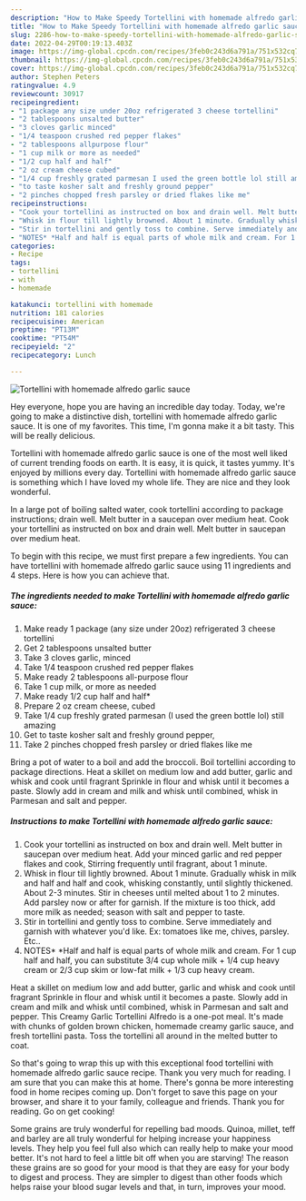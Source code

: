 ```yaml
---
description: "How to Make Speedy Tortellini with homemade alfredo garlic sauce"
title: "How to Make Speedy Tortellini with homemade alfredo garlic sauce"
slug: 2286-how-to-make-speedy-tortellini-with-homemade-alfredo-garlic-sauce
date: 2022-04-29T00:19:13.403Z
image: https://img-global.cpcdn.com/recipes/3feb0c243d6a791a/751x532cq70/tortellini-with-homemade-alfredo-garlic-sauce-recipe-main-photo.jpg
thumbnail: https://img-global.cpcdn.com/recipes/3feb0c243d6a791a/751x532cq70/tortellini-with-homemade-alfredo-garlic-sauce-recipe-main-photo.jpg
cover: https://img-global.cpcdn.com/recipes/3feb0c243d6a791a/751x532cq70/tortellini-with-homemade-alfredo-garlic-sauce-recipe-main-photo.jpg
author: Stephen Peters
ratingvalue: 4.9
reviewcount: 30917
recipeingredient:
- "1 package any size under 20oz refrigerated 3 cheese tortellini"
- "2 tablespoons unsalted butter"
- "3 cloves garlic minced"
- "1/4 teaspoon crushed red pepper flakes"
- "2 tablespoons allpurpose flour"
- "1 cup milk or more as needed"
- "1/2 cup half and half"
- "2 oz cream cheese cubed"
- "1/4 cup freshly grated parmesan I used the green bottle lol still amazing"
- "to taste kosher salt and freshly ground pepper"
- "2 pinches chopped fresh parsley or dried flakes like me"
recipeinstructions:
- "Cook your tortellini as instructed on box and drain well. Melt butter in saucepan over medium heat. Add your minced garlic and red pepper flakes and cook, Stirring frequently until fragrant, about 1 minute."
- "Whisk in flour till lightly browned. About 1 minute. Gradually whisk in milk and half and half and cook, whisking constantly, until slightly thickened. About 2-3 minutes. Stir in cheeses until melted about 1 to 2 minutes. Add parsley now or after for garnish. If the mixture is too thick, add more milk as needed; season with salt and pepper to taste."
- "Stir in tortellini and gently toss to combine. Serve immediately and garnish with whatever you&#39;d like. Ex: tomatoes like me, chives, parsley. Etc.."
- "NOTES* *Half and half is equal parts of whole milk and cream. For 1 cup half and half, you can substitute 3/4 cup whole milk + 1/4 cup heavy cream or 2/3 cup skim or low-fat milk + 1/3 cup heavy cream."
categories:
- Recipe
tags:
- tortellini
- with
- homemade

katakunci: tortellini with homemade 
nutrition: 181 calories
recipecuisine: American
preptime: "PT13M"
cooktime: "PT54M"
recipeyield: "2"
recipecategory: Lunch

---
```



![Tortellini with homemade alfredo garlic sauce](https://img-global.cpcdn.com/recipes/3feb0c243d6a791a/751x532cq70/tortellini-with-homemade-alfredo-garlic-sauce-recipe-main-photo.jpg)

Hey everyone, hope you are having an incredible day today. Today, we're going to make a distinctive dish, tortellini with homemade alfredo garlic sauce. It is one of my favorites. This time, I'm gonna make it a bit tasty. This will be really delicious.

Tortellini with homemade alfredo garlic sauce is one of the most well liked of current trending foods on earth. It is easy, it is quick, it tastes yummy. It's enjoyed by millions every day. Tortellini with homemade alfredo garlic sauce is something which I have loved my whole life. They are nice and they look wonderful.

In a large pot of boiling salted water, cook tortellini according to package instructions; drain well. Melt butter in a saucepan over medium heat. Cook your tortellini as instructed on box and drain well. Melt butter in saucepan over medium heat.


To begin with this recipe, we must first prepare a few ingredients. You can have tortellini with homemade alfredo garlic sauce using 11 ingredients and 4 steps. Here is how you can achieve that.

<!--inarticleads1-->

##### The ingredients needed to make Tortellini with homemade alfredo garlic sauce:

1. Make ready 1 package (any size under 20oz) refrigerated 3 cheese tortellini
1. Get 2 tablespoons unsalted butter
1. Take 3 cloves garlic, minced
1. Take 1/4 teaspoon crushed red pepper flakes
1. Make ready 2 tablespoons all-purpose flour
1. Take 1 cup milk, or more as needed
1. Make ready 1/2 cup half and half*
1. Prepare 2 oz cream cheese, cubed
1. Take 1/4 cup freshly grated parmesan (I used the green bottle lol) still amazing
1. Get to taste kosher salt and freshly ground pepper,
1. Take 2 pinches chopped fresh parsley or dried flakes like me


Bring a pot of water to a boil and add the broccoli. Boil tortellini according to package directions. Heat a skillet on medium low and add butter, garlic and whisk and cook until fragrant Sprinkle in flour and whisk until it becomes a paste. Slowly add in cream and milk and whisk until combined, whisk in Parmesan and salt and pepper. 

<!--inarticleads2-->

##### Instructions to make Tortellini with homemade alfredo garlic sauce:

1. Cook your tortellini as instructed on box and drain well. Melt butter in saucepan over medium heat. Add your minced garlic and red pepper flakes and cook, Stirring frequently until fragrant, about 1 minute.
1. Whisk in flour till lightly browned. About 1 minute. Gradually whisk in milk and half and half and cook, whisking constantly, until slightly thickened. About 2-3 minutes. Stir in cheeses until melted about 1 to 2 minutes. Add parsley now or after for garnish. If the mixture is too thick, add more milk as needed; season with salt and pepper to taste.
1. Stir in tortellini and gently toss to combine. Serve immediately and garnish with whatever you&#39;d like. Ex: tomatoes like me, chives, parsley. Etc..
1. NOTES* *Half and half is equal parts of whole milk and cream. For 1 cup half and half, you can substitute 3/4 cup whole milk + 1/4 cup heavy cream or 2/3 cup skim or low-fat milk + 1/3 cup heavy cream.


Heat a skillet on medium low and add butter, garlic and whisk and cook until fragrant Sprinkle in flour and whisk until it becomes a paste. Slowly add in cream and milk and whisk until combined, whisk in Parmesan and salt and pepper. This Creamy Garlic Tortellini Alfredo is a one-pot meal. It&#39;s made with chunks of golden brown chicken, homemade creamy garlic sauce, and fresh tortellini pasta. Toss the tortellini all around in the melted butter to coat. 

So that's going to wrap this up with this exceptional food tortellini with homemade alfredo garlic sauce recipe. Thank you very much for reading. I am sure that you can make this at home. There's gonna be more interesting food in home recipes coming up. Don't forget to save this page on your browser, and share it to your family, colleague and friends. Thank you for reading. Go on get cooking!

Some grains are truly wonderful for repelling bad moods. Quinoa, millet, teff and barley are all truly wonderful for helping increase your happiness levels. They help you feel full also which can really help to make your mood better. It's not hard to feel a little bit off when you are starving! The reason these grains are so good for your mood is that they are easy for your body to digest and process. They are simpler to digest than other foods which helps raise your blood sugar levels and that, in turn, improves your mood.
